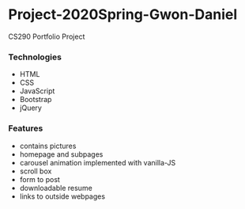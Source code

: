 # Project-2020Spring-Gwon-Daniel
CS290 Portfolio Project

### Technologies
- HTML
- CSS
- JavaScript
- Bootstrap
- jQuery

### Features
- contains pictures
- homepage and subpages
- carousel animation implemented with vanilla-JS
- scroll box
- form to post
- downloadable resume
- links to outside webpages
